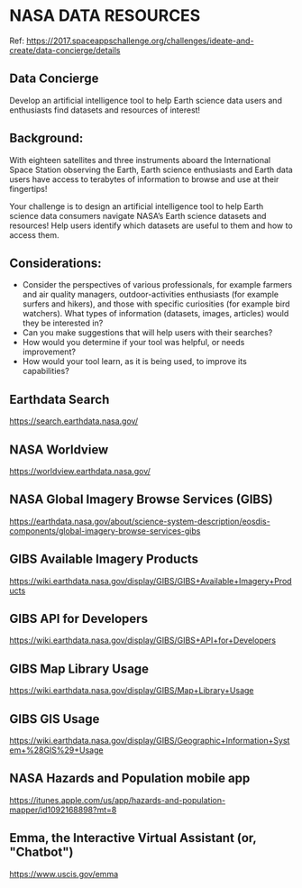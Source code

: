 # NASA DATA RESOURCES
Ref:  https://2017.spaceappschallenge.org/challenges/ideate-and-create/data-concierge/details

## Data Concierge
Develop an artificial intelligence tool to help Earth science data users and enthusiasts find datasets and resources of interest!

## Background:
With eighteen satellites and three instruments aboard the International Space Station observing the Earth, Earth science enthusiasts and Earth data users have access to terabytes of information to browse and use at their fingertips!

Your challenge is to design an artificial intelligence tool to help Earth science data consumers navigate NASA’s Earth science datasets and resources!  Help users identify which datasets are useful to them and how to access them. 

## Considerations:
* Consider the perspectives of various professionals, for example farmers and air quality managers, outdoor-activities enthusiasts (for example surfers and hikers), and those with specific curiosities (for example bird watchers).  What types of information (datasets, images, articles) would they be interested in?
* Can you make suggestions that will help users with their searches?
* How would you determine if your tool was helpful, or needs improvement?
* How would your tool learn, as it is being used, to improve its capabilities?



## Earthdata Search
https://search.earthdata.nasa.gov/

## NASA Worldview
https://worldview.earthdata.nasa.gov/

## NASA Global Imagery Browse Services (GIBS)
https://earthdata.nasa.gov/about/science-system-description/eosdis-components/global-imagery-browse-services-gibs

## GIBS Available Imagery Products
https://wiki.earthdata.nasa.gov/display/GIBS/GIBS+Available+Imagery+Products

## GIBS API for Developers
https://wiki.earthdata.nasa.gov/display/GIBS/GIBS+API+for+Developers

## GIBS Map Library Usage
https://wiki.earthdata.nasa.gov/display/GIBS/Map+Library+Usage

## GIBS GIS Usage 
https://wiki.earthdata.nasa.gov/display/GIBS/Geographic+Information+System+%28GIS%29+Usage

## NASA Hazards and Population mobile app
https://itunes.apple.com/us/app/hazards-and-population-mapper/id1092168898?mt=8

## Emma, the Interactive Virtual Assistant (or, "Chatbot")
https://www.uscis.gov/emma
